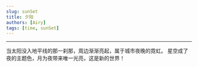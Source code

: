 ```yaml
---
slug: sunSet
title: 夕阳
authors: [Airy]
tags: [time, sunSet]
---
```


---

当太阳没入地平线的那一刹那，周边渐渐亮起，属于城市夜晚的霓虹。 星空成了夜的主题色，月为夜带来唯一光亮，这是新的世界！


